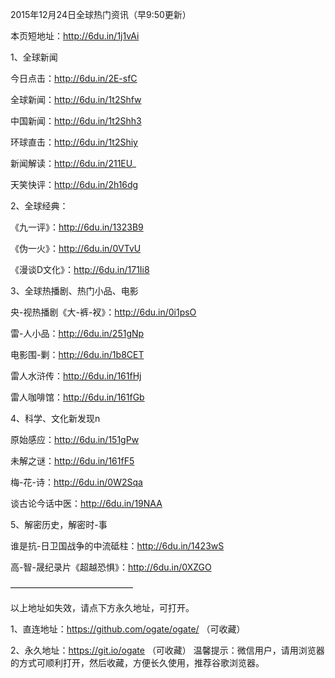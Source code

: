 
2015年12月24日全球热门资讯（早9:50更新）

本页短地址：http://6du.in/1j1vAi

1、全球新闻

今日点击：http://6du.in/2E-sfC

全球新闻：http://6du.in/1t2Shfw

中国新闻：http://6du.in/1t2Shh3

环球直击：http://6du.in/1t2Shiy

新闻解读：http://6du.in/211EU_

天笑快评：http://6du.in/2h16dg

2、全球经典：

《九一评》：http://6du.in/1323B9

《伪一火》：http://6du.in/0VTvU

《漫谈D文化》：http://6du.in/171Ii8

3、全球热播剧、热门小品、电影

央-视热播剧《大-裤-衩》：http://6du.in/0i1psO

雷-人小品：http://6du.in/251gNp

电影围-剿：http://6du.in/1b8CET

雷人水浒传：http://6du.in/161fHj

雷人咖啡馆：http://6du.in/161fGb

4、科学、文化新发现n

原始感应：http://6du.in/151gPw

未解之谜：http://6du.in/161fF5

梅-花-诗：http://6du.in/0W2Sqa

谈古论今话中医：http://6du.in/19NAA

5、解密历史，解密时-事

谁是抗-日卫国战争的中流砥柱：http://6du.in/1423wS

高-智-晟纪录片《超越恐惧》：http://6du.in/0XZGO

——————————————

以上地址如失效，请点下方永久地址，可打开。

1、直连地址：https://github.com/ogate/ogate/  （可收藏）

2、永久地址：https://git.io/ogate  （可收藏）
温馨提示：微信用户，请用浏览器的方式可顺利打开，然后收藏，方便长久使用，推荐谷歌浏览器。
